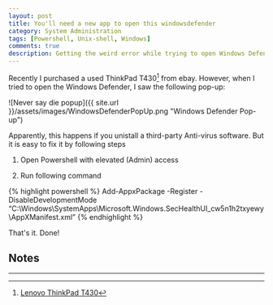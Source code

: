 ```yaml
---
layout: post
title: You'll need a new app to open this windowsdefender
category: System Administration
tags: [Powershell, Unix-shell, Windows]
comments: true
description: Getting the weird error while trying to open Windows Defender, follow on.
---
```


Recently I purchased a used ThinkPad T430[^fn1] from ebay. However, when I tried to open the Windows Defender, I saw the following pop-up:

![Never say die popup]({{ site.url }}/assets/images/WindowsDefenderPopUp.png "Windows Defender Pop-up")

Apparently, this happens if you unistall a third-party Anti-virus software. But it is easy to fix it by following steps

1. Open Powershell with elevated (Admin) access

2. Run following command


{% highlight powershell %}
Add-AppxPackage -Register -DisableDevelopmentMode “C:\Windows\SystemApps\Microsoft.Windows.SecHealthUI_cw5n1h2txyewy\AppXManifest.xml”
{% endhighlight %}

That's it. Done!

## Notes
--------

[^fn1]: [Lenovo ThinkPad T430](https://www.lenovo.com/us/en/laptops/thinkpad/t-series/t430/)

